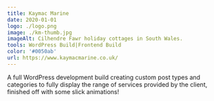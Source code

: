 ```yaml
---
title: Kaymac Marine
date: 2020-01-01
logo: ./logo.png
image: ./km-thumb.jpg
imageAlt: Cilhendre Fawr holiday cottages in South Wales.
tools: WordPress Build|Frontend Build
color: '#0050ab'
url: https://www.kaymacmarine.co.uk/
---
```

A full WordPress development build creating custom post types and categories to fully display the range of services provided by the client, finished off with some slick animations!